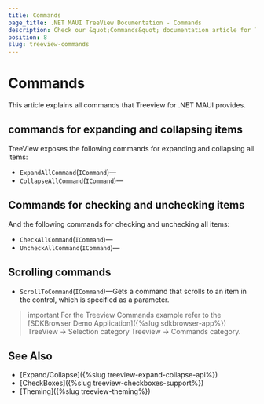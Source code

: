 ```yaml
---
title: Commands
page_title: .NET MAUI TreeView Documentation - Commands
description: Check our &quot;Commands&quot; documentation article for Telerik TreeView for .NET MAUI control.
position: 8
slug: treeview-commands
---
```


# Commands

This article explains all commands that Treeview for .NET MAUI provides.

## commands for expanding and collapsing items

TreeView exposes the following commands for expanding and collapsing all items:

* `ExpandAllCommand`(`ICommand`)&mdash;
* `CollapseAllCommand`(`ICommand`)&mdash;

## Commands for checking and unchecking items

And the following commands for checking and unchecking all items:

* `CheckAllCommand`(`ICommand`)&mdash;
* `UncheckAllCommand`(`ICommand`)&mdash;

## Scrolling commands

* `ScrollToCommand`(`ICommand`)&mdash;Gets a command that scrolls to an item in the control, which is specified as a parameter.

>important For the Treeview Commands example refer to the [SDKBrowser Demo Application]({%slug sdkbrowser-app%}) TreeView -> Selection category Treeview -> Commands category.

## See Also

* [Expand/Collapse]({%slug treeview-expand-collapse-api%})
* [CheckBoxes]({%slug treeview-checkboxes-support%})
* [Theming]({%slug treeview-theming%})
